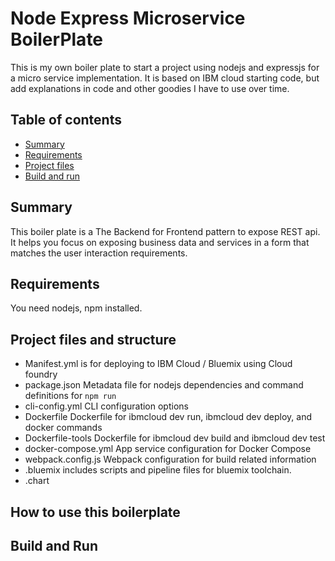 # Node Express Microservice BoilerPlate
This is my own boiler plate to start a project using nodejs and expressjs for a micro service implementation. It is based on IBM cloud starting code, but add explanations in code and other goodies I have to use over time.

## Table of contents
* [Summary](#summary)
* [Requirements](#requirements)
* [Project files](#project-files-and-structure)
* [Build and run](#build-and-run)

## Summary
This boiler plate is a The Backend for Frontend pattern to expose REST api. It helps you focus on exposing business data and services in a form that matches the user interaction requirements.

## Requirements
You need nodejs, npm installed.

## Project files and structure
* Manifest.yml is for deploying to IBM Cloud / Bluemix using Cloud foundry
* package.json	Metadata file for nodejs dependencies and command definitions for `npm run`
* cli-config.yml	CLI configuration options
* Dockerfile	Dockerfile for ibmcloud dev run, ibmcloud dev deploy, and docker commands
* Dockerfile-tools	Dockerfile for ibmcloud dev build and ibmcloud dev test
* docker-compose.yml	App service configuration for Docker Compose
* webpack.config.js	Webpack configuration for build related information
* .bluemix includes scripts and pipeline files for bluemix toolchain.
* .chart 

## How to use this boilerplate

## Build and Run
